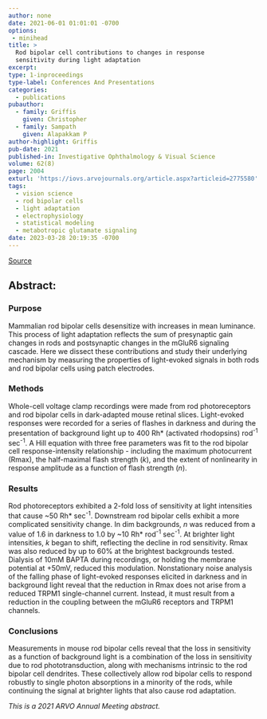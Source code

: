 ```yaml
---
author: none
date: 2021-06-01 01:01:01 -0700
options:
 - minihead
title: >
  Rod bipolar cell contributions to changes in response 
  sensitivity during light adaptation
excerpt:
type: 1-inproceedings
type-label: Conferences And Presentations
categories:
  - publications
pubauthor:
  - family: Griffis
    given: Christopher
  - family: Sampath
    given: Alapakkam P
author-highlight: Griffis
pub-date: 2021
published-in: Investigative Ophthalmology & Visual Science
volume: 62(8)
page: 2004
exturl: 'https://iovs.arvojournals.org/article.aspx?articleid=2775580'
tags:
  - vision science
  - rod bipolar cells
  - light adaptation
  - electrophysiology
  - statistical modeling
  - metabotropic glutamate signaling
date: 2023-03-28 20:19:35 -0700
---
```


<a href="https://iovs.arvojournals.org/article.aspx?articleid=2775580" target="_blank">Source</a>

## Abstract:

### Purpose

Mammalian rod bipolar cells desensitize with
increases in mean luminance. This process of light adaptation
reflects the sum of presynaptic gain changes in rods and
postsynaptic changes in the mGluR6 signaling cascade. Here we
dissect these contributions and study their underlying mechanism by
measuring the properties of light-evoked signals in both rods and
rod bipolar cells using patch electrodes.

### Methods

Whole-cell voltage clamp recordings were made from rod photoreceptors and rod
bipolar cells in dark-adapted mouse retinal slices. Light-evoked
responses were recorded for a series of flashes in darkness and
during the presentation of background light up to 400 Rh\*
(activated rhodopsins) rod<sup>-1</sup> sec<sup>-1</sup>. A Hill 
equation with three free parameters was fit to the rod bipolar cell 
response-intensity relationship - including the maximum photocurrent (Rmax), 
the half-maximal flash strength (_k_), and the extent of nonlinearity in
response amplitude as a function of flash strength (_n_).

### Results

Rod photoreceptors exhibited a 2-fold loss of sensitivity at light
intensities that cause ~50 Rh\* sec<sup>-1</sup>. Downstream rod bipolar
cells exhibit a more complicated sensitivity change. In dim
backgrounds, _n_ was reduced from a value of 1.6 in darkness to 1.0 by
~10 Rh\* rod<sup>-1</sup> sec<sup>-1</sup>. At brighter light 
intensities, _k_ began to shift, reflecting the decline in rod sensitivity. 
Rmax was also reduced by up to 60% at the brightest backgrounds tested.
Dialysis of 10mM BAPTA during recordings, or holding the membrane
potential at +50mV, reduced this modulation. Nonstationary noise
analysis of the falling phase of light-evoked responses elicited in
darkness and in background light reveal that the reduction in Rmax
does not arise from a reduced TRPM1 single-channel current. Instead,
it must result from a reduction in the coupling between the mGluR6
receptors and TRPM1 channels.

### Conclusions

Measurements in mouse rod bipolar cells reveal that the loss in sensitivity 
as a function of background light is a combination of the loss in sensitivity 
due to rod phototransduction, along with mechanisms intrinsic to the rod
bipolar cell dendrites. These collectively allow rod bipolar cells
to respond robustly to single photon absorptions in a minority of
the rods, while continuing the signal at brighter lights that also
cause rod adaptation.

_This is a 2021 ARVO Annual Meeting abstract._